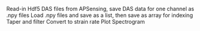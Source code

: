 Read-in Hdf5 DAS files from APSensing, save DAS data for one channel as .npy files
Load .npy files and save as a list,  then save as array for indexing
Taper and filter
Convert to strain rate
Plot Spectrogram
